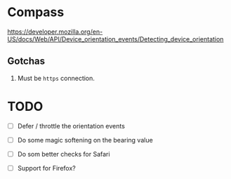 # Compass

https://developer.mozilla.org/en-US/docs/Web/API/Device_orientation_events/Detecting_device_orientation

## Gotchas

1. Must be `https` connection.

# TODO

- [ ] Defer / throttle the orientation events

- [ ] Do some magic softening on the bearing value

- [ ] Do som better checks for Safari

- [ ] Support for Firefox?